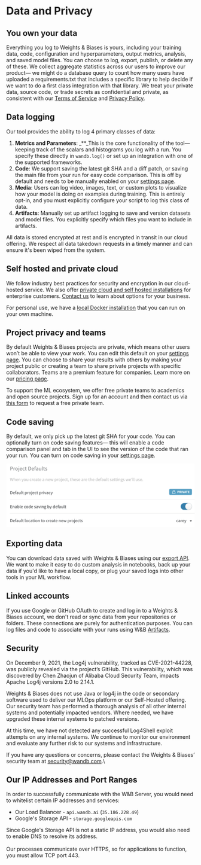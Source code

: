 # Data and Privacy

## You own your data

Everything you log to Weights & Biases is yours, including your training data, code, configuration and hyperparameters, output metrics, analysis, and saved model files. You can choose to log, export, publish, or delete any of these. We collect aggregate statistics across our users to improve our product— we might do a database query to count how many users have uploaded a requirements.txt that includes a specific library to help decide if we want to do a first class integration with that library. We treat your private data, source code, or trade secrets as confidential and private, as consistent with our [Terms of Service](https://www.wandb.com/terms) and [Privacy Policy](https://www.wandb.com/privacy).‌

## Data logging

Our tool provides the ability to log 4 primary classes of data:

1. **Metrics and Parameters**: \_\*\*\_This is the core functionality of the tool— keeping track of the scalars and histograms you log with a run. You specify these directly in `wandb.log()` or set up an integration with one of the supported frameworks.
2. **Code**: We support saving the latest git SHA and a diff patch, or saving the main file from your run for easy code comparison. This is off by default and needs to be manually enabled on your [settings page](https://app.wandb.ai/settings).
3. **Media**: Users can log video, images, text, or custom plots to visualize how your model is doing on examples during training. This is entirely opt-in, and you must explicitly configure your script to log this class of data.
4. **Artifacts**: Manually set up artifact logging to save and version datasets and model files. You explicitly specify which files you want to include in artifacts.

All data is stored encrypted at rest and is encrypted in transit in our cloud offering. We respect all data takedown requests in a timely manner and can ensure it's been wiped from the system.

## Self hosted and private cloud

We follow industry best practices for security and encryption in our cloud-hosted service. We also offer [private cloud and self hosted installations](../guides/self-hosted/) for enterprise customers. [Contact us](getting-help.md) to learn about options for your business.

For personal use, we have a [local Docker installation](../guides/self-hosted/local.md) that you can run on your own machine.‌

## Project privacy and teams

By default Weights & Biases projects are private, which means other users won’t be able to view your work. You can edit this default on your [settings page](https://app.wandb.ai/settings). You can choose to share your results with others by making your project public or creating a team to share private projects with specific collaborators. Teams are a premium feature for companies. Learn more on our [pricing page](https://www.wandb.com/pricing).‌

To support the ML ecosystem, we offer free private teams to academics and open source projects. Sign up for an account and then contact us via [this form](https://www.wandb.com/academic) to request a free private team.

## Code saving

By default, we only pick up the latest git SHA for your code. You can optionally turn on code saving features— this will enable a code comparison panel and tab in the UI to see the version of the code that ran your run. You can turn on code saving in your [settings page](https://app.wandb.ai/settings).

![](../.gitbook/assets/project-defaults.png)

## Exporting data

You can download data saved with Weights & Biases using our [export API](broken-reference/). We want to make it easy to do custom analysis in notebooks, back up your data if you'd like to have a local copy, or plug your saved logs into other tools in your ML workflow.

## Linked accounts

If you use Google or GitHub OAuth to create and log in to a Weights & Biases account, we don't read or sync data from your repositories or folders. These connections are purely for authentication purposes. You can log files and code to associate with your runs using W\&B [Artifacts](../guides/artifacts/).

## Security

On December 9, 2021, the Log4j vulnerability, tracked as CVE-2021-44228, was publicly revealed via the project’s GitHub. This vulnerability, which was discovered by Chen Zhaojun of Alibaba Cloud Security Team, impacts Apache Log4j versions 2.0 to 2.14.1.

Weights & Biases does not use Java or log4j in the code or secondary software used to deliver our MLOps platform or our Self-Hosted offering. Our security team has performed a thorough analysis of all other internal systems and potentially impacted vendors. Where needed, we have upgraded these internal systems to patched versions.

At this time, we have not detected any successful Log4Shell exploit attempts on any internal systems. We continue to monitor our environment and evaluate any further risk to our systems and infrastructure.

If you have any questions or concerns, please contact the Weights & Biases’ security team at [security@wandb.com](mailto:security@wandb.com).\


## Our IP Addresses and Port Ranges

In order to successfully communicate with the W\&B Server, you would need to whitelist certain IP addresses and services:

* Our Load Balancer - `api.wandb.ai` (`35.186.228.49`)
* Google's Storage API - `storage.googleapis.com`

Since Google's Storage API is not a static IP address, you would also need to enable DNS to resolve its address.\
\
Our processes communicate over HTTPS, so for applications to function, you must allow TCP port 443.
